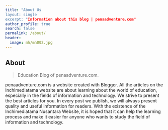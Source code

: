 ```yaml
---
title: "About Us
layout: single
excerpt: "Information about this blog | penaadventure.com"
author_profile: true
search: false
permalink: /about/
header:
  image: mh/mh002.jpg
---
```


## About

>Education Blog of penaadventure.com.

penaadventure.com is a website created with Blogger. All the articles on the Inchimediatama website are about learning about the world of education, especially in the fields of information and technology. We strive to present the best articles for you. In every post we publish, we will always present quality and useful information for readers. With the existence of the Inchimediatama Nusantara Website, it is hoped that it can help the learning process and make it easier for anyone who wants to study the field of information and technology.
